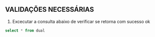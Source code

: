 ## VALIDAÇÕES NECESSÁRIAS
1. Excecutar a consulta abaixo de verificar se retorna com sucesso ok
```sql 
select * from dual
```
